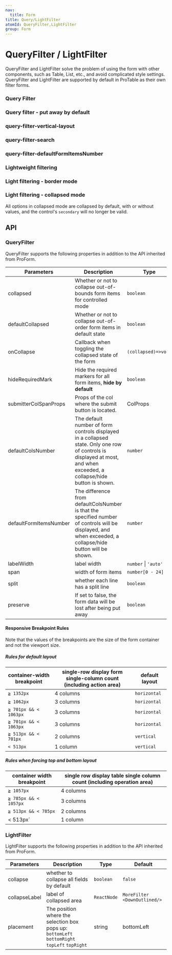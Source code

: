 ```yaml
---
nav:
  title: Form
title: Query/LightFilter
atomId: QueryFilter,LightFilter
group: Form
---
```


# QueryFilter / LightFilter

QueryFilter and LightFilter solve the problem of using the form with other components, such as Table, List, etc., and avoid complicated style settings. QueryFilter and LightFilter are supported by default in ProTable as their own filter forms.

### Query Filter

<code src="../../../../demos/form/QueryFilter/query-filter.tsx" ></code>

### Query filter - put away by default

<code src="../../../../demos/form/QueryFilter/query-filter-collapsed.tsx" ></code>

### query-filter-vertical-layout

<code src="../../../../demos/form/QueryFilter/query-filter-vertical.tsx" ></code>

### query-filter-search

<code src="../../../../demos/form/QueryFilter/search-filter.tsx" background="var(--main-bg-color)" ></code>

### query-filter-defaultFormItemsNumber

<code src="../../../../demos/form/QueryFilter/query-filter-defaultFormItemsNumber.tsx" background="var(--main-bg-color)"></code>

### Lightweight filtering

<code src="../../../../demos/form/QueryFilter/light-filter.tsx" ></code>

### Light filtering - border mode

<code src="../../../../demos/form/QueryFilter/light-filter-bordered.tsx" ></code>

### Light filtering - collapsed mode

All options in collapsed mode are collapsed by default, with or without values, and the control's `secondary` will no longer be valid.

<code src="../../../../demos/form/QueryFilter/light-filter-collapse.tsx" ></code>

## API

### QueryFilter

QueryFilter supports the following properties in addition to the API inherited from ProForm.

| Parameters | Description | Type | Default |
| --- | --- | --- | --- |
| collapsed | Whether or not to collapse out-of-bounds form items for controlled mode | `boolean` | - |
| defaultCollapsed | Whether or not to collapse out-of-order form items in default state | `boolean` | true |
| onCollapse | Callback when toggling the collapsed state of the form | `(collapsed)=>void` | - |
| hideRequiredMark | Hide the required markers for all form items, **hide by default** | `boolean` | true |
| submitterColSpanProps | Props of the col where the submit button is located. | ColProps | - |
| defaultColsNumber | The default number of form controls displayed in a collapsed state. Only one row of controls is displayed at most, and when exceeded, a collapse/hide button is shown. | `number` | - |
| defaultFormItemsNumber | The difference from defaultColsNumber is that the specified number of controls will be displayed, and when exceeded, a collapse/hide button will be shown. | `number` | - |
| labelWidth | label width | `number` \| `'auto'` | `98` |
| span | width of form items | `number[0 - 24]` | - |
| split | whether each line has a split line | `boolean` | - |
| preserve | If set to false, the form data will be lost after being put away | `boolean` | true |

#### Responsive Breakpoint Rules

Note that the values of the breakpoints are the size of the form container and not the viewport size.

##### Rules for default layout

| container-width breakpoint | single-row display form single-column count (including action area) | default layout |
| --- | --- | --- |
| `≧ 1352px` | 4 columns | `horizontal` |
| `≧ 1062px` | 3 columns | `horizontal` |
| `≧ 701px && < 1063px` | 3 columns | `horizontal` |
| `≧ 701px && < 1063px` | 3 columns | `horizontal` |
| `≧ 513px && < 701px` | 2 columns | `vertical` |
| `< 513px` | 1 column | `vertical` |

##### Rules when forcing top and bottom layout

| container width breakpoint | single row display table single column count (including operation area) |
| --- | --- |
| `≧ 1057px` | 4 columns |
| `≧ 785px && < 1057px` | 3 columns |
| `≧ 513px && < 785px` | 2 columns |
| < 513px\` | 1 column |

### LightFilter

LightFilter supports the following properties in addition to the API inherited from ProForm.

| Parameters | Description | Type | Default |
| --- | --- | --- | --- |
| collapse | whether to collapse all fields by default | `boolean` | `false` |
| collapseLabel | label of collapsed area | `ReactNode` | `MoreFilter <DownOutlined/>` |
| placement | The position where the selection box pops up: `bottomLeft` `bottomRight` `topLeft` `topRight` | string | bottomLeft |
